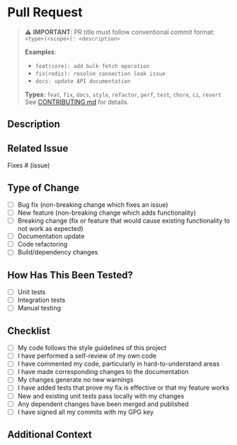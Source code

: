 # Pull Request

> ⚠️ **IMPORTANT**: PR title must follow conventional commit format:  
> `<type>(<scope>): <description>`
>
> **Examples**:
> - `feat(core): add bulk fetch operation`
> - `fix(redis): resolve connection leak issue`
> - `docs: update API documentation`
>
> **Types**: `feat`, `fix`, `docs`, `style`, `refactor`, `perf`, `test`, `chore`, `ci`, `revert`  
> See [CONTRIBUTING.md](../CONTRIBUTING.md#commit-message-and-pr-title-conventions) for details.

## Description

<!-- Provide a brief description of the changes introduced by this PR -->

## Related Issue

<!-- Link to the issue that this PR addresses (if applicable) -->
Fixes # (issue)

## Type of Change

<!-- Please check the option that best describes your PR -->

- [ ] Bug fix (non-breaking change which fixes an issue)
- [ ] New feature (non-breaking change which adds functionality)
- [ ] Breaking change (fix or feature that would cause existing functionality to not work as expected)
- [ ] Documentation update
- [ ] Code refactoring
- [ ] Build/dependency changes

## How Has This Been Tested?

<!-- Describe the tests you ran to verify your changes -->

- [ ] Unit tests
- [ ] Integration tests
- [ ] Manual testing

## Checklist

<!-- Make sure all items are checked before requesting review -->

- [ ] My code follows the style guidelines of this project
- [ ] I have performed a self-review of my own code
- [ ] I have commented my code, particularly in hard-to-understand areas
- [ ] I have made corresponding changes to the documentation
- [ ] My changes generate no new warnings
- [ ] I have added tests that prove my fix is effective or that my feature works
- [ ] New and existing unit tests pass locally with my changes
- [ ] Any dependent changes have been merged and published
- [ ] I have signed all my commits with my GPG key

## Additional Context

<!-- Add any other context about the PR here -->
